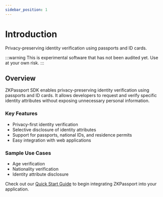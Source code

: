 ```yaml
---
sidebar_position: 1
---
```


# Introduction

Privacy-preserving identity verification using passports and ID cards.

:::warning
This is experimental software that has not been audited yet. Use at your own risk.
:::

## Overview

ZKPassport SDK enables privacy-preserving identity verification using passports and ID cards. It allows developers to request and verify specific identity attributes without exposing unnecessary personal information.

### Key Features

- Privacy-first identity verification
- Selective disclosure of identity attributes
- Support for passports, national IDs, and residence permits
- Easy integration with web applications

### Sample Use Cases

- Age verification
- Nationality verification
- Identity attribute disclosure

Check out our [Quick Start Guide](./getting-started/quick-start) to begin integrating ZKPassport into your application.
